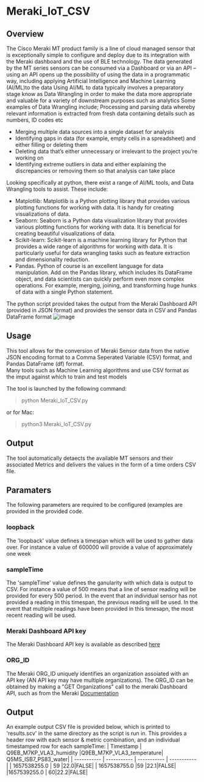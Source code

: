 # Meraki_IoT_CSV
## Overview
The Cisco Meraki MT product family is a line of cloud managed sensor that is exceptionally simple to configure and deploy due to its integration with the Meraki dashboard and the use of BLE technology. The data generated by the MT series sensors can be consumed via a Dashboard or via an API – using an API opens up the possibility of using the data in a programmatic way, including applying Artificial  Intelligence and Machine Learning (AI/ML)to the data
Using AI/ML to data typically involves a preparatory stage know as Data Wrangling in order to make the data more appropriate and valuable for a variety of downstream purposes such as analytics
Some examples of Data Wrangling include;
Processing and parsing data whereby relevant information is extracted from fresh data containing details such as numbers, ID codes etc
- Merging multiple data sources into a single dataset for analysis
- Identifying gaps in data (for example, empty cells in a spreadsheet) and either filling or deleting them
- Deleting data that’s either unnecessary or irrelevant to the project you’re working on
- Identifying extreme outliers in data and either explaining the discrepancies or removing them so that analysis can take place

Looking specifically at python, there exist a range of AI/ML tools, and Data Wrangling tools to assist. These include:


- Matplotlib: Matplotlib is a Python plotting library that provides various plotting functions for working with data. It is handy for creating visualizations of data.
- Seaborn: Seaborn is a Python data visualization library that provides various plotting functions for working with data. It is beneficial for creating beautiful visualizations of data.
- Scikit-learn: Scikit-learn is a machine learning library for Python that provides a wide range of algorithms for working with data. It is particularly useful for data wrangling tasks such as feature extraction and dimensionality reduction.
- Pandas. Python of course is an excellent language for data manipulation. Add on the Pandas library, which includes its DataFrame object, and data scientists can quickly perform even more complex operations. For example, merging, joining, and transforming huge hunks of data with a single Python statement.

The python script provided takes the output from the Meraki Dashboard API (provided in JSON format) and provides the sensor data in CSV and Pandas DataFrame format
![image](https://user-images.githubusercontent.com/20086981/188600249-058d3129-4a39-4b2d-913b-a94650fa472f.png)

## Usage
This tool allows for the conversion of Meraki Sensor data from the native JSON encoding format to a Comma Seperated Variable (CSV) format, and Pandas DataFrame (df) format.  
Many tools such as Machine Learning algorithms and use CSV format as the imput against which to train and test models

The tool is launched by the following command:  
> python Meraki_IoT_CSV.py    

or for Mac:  
> python3 Meraki_IoT_CSV.py 


## Output
The tool automatically detaects the available MT sensors and their associated Metrics and delivers the values in the form of a time orders CSV file.  

## Paramaters
The following parameters are required to be configured (examples are provided in the provided code.

### loopback
The 'loopback' value defines a timespan  which will be used to gather data over. For instance a value of 600000 will provide a value of approximately one week

### sampleTime
The 'sampleTime' value defines the ganularity with which data is output to CSV. For instance a value of 500 means that a line of sensor reading will be provided for every 500 period. In the event that an individual sensor has not provided a reading in this timespan, the previous reading will be used. In the event that multiple readings have been provided in this timesapn, the most recent reading will be used.

### Meraki Dashboard API key
The Meraki Dashboard API key is available as described [here](https://documentation.meraki.com/General_Administration/Other_Topics/Cisco_Meraki_Dashboard_API)

### ORG_ID
The Meraki ORG_ID uniquely identifies an organization assoiated with an API key (AN API key may have multiple organizations). The ORG_ID can be obtained by making a "GET Organizations" call to the meraki Dashboard API, such as from the Meraki [Documentation](https://developer.cisco.com/meraki/api-v1/#!get-organizations)

## Output

An example output CSV file is provided below, which is printed to 'results.scv' in the same directory as the script is run in. This provides a header row with each sensor & metric combination, and an individual timestamped row for each sampleTime:
| Timestamp      | Q9EB_M7KP_VLA3_humidity |Q9EB_M7KP_VLA3_temperature| Q5MS_ISB7_PS83_water|
| ----------- | ----------- | ----------- | ----------- |
| 1657538255.0   | 59       |22.0|FALSE|
| 1657538755.0 |59       |22.1|FALSE|
|1657539255.0 | 60|22.2|FALSE|

